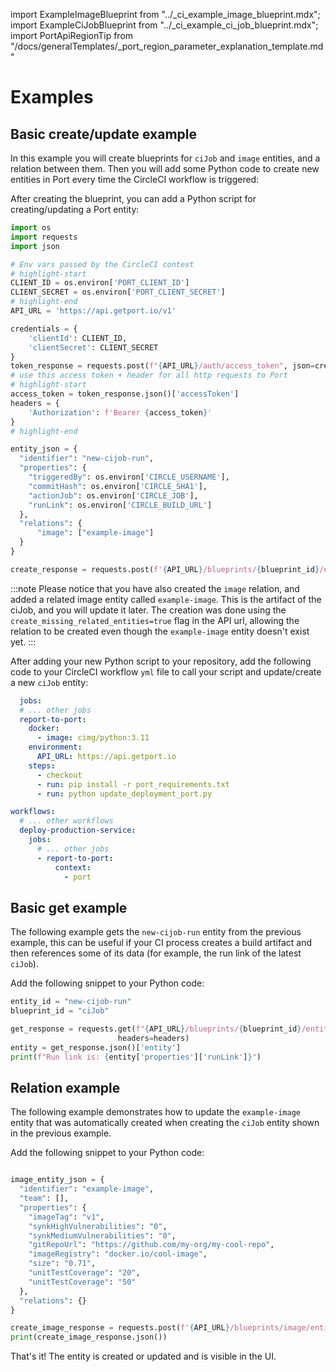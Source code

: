 import ExampleImageBlueprint from "../\_ci_example_image_blueprint.mdx";
import ExampleCiJobBlueprint from "../\_ci_example_ci_job_blueprint.mdx";
import PortApiRegionTip from "/docs/generalTemplates/_port_region_parameter_explanation_template.md"

# Examples

## Basic create/update example

In this example you will create blueprints for `ciJob` and `image` entities, and a relation between them. Then you will add some Python code to create new entities in Port every time the CircleCI workflow is triggered:

<ExampleImageBlueprint />

<ExampleCiJobBlueprint />

After creating the blueprint, you can add a Python script for creating/updating a Port entity:

```python showLineNumber
import os
import requests
import json

# Env vars passed by the CircleCI context
# highlight-start
CLIENT_ID = os.environ['PORT_CLIENT_ID']
CLIENT_SECRET = os.environ['PORT_CLIENT_SECRET']
# highlight-end
API_URL = 'https://api.getport.io/v1'

credentials = {
    'clientId': CLIENT_ID,
    'clientSecret': CLIENT_SECRET
}
token_response = requests.post(f"{API_URL}/auth/access_token", json=credentials)
# use this access token + header for all http requests to Port
# highlight-start
access_token = token_response.json()['accessToken']
headers = {
	'Authorization': f'Bearer {access_token}'
}
# highlight-end

entity_json = {
  "identifier": "new-cijob-run",
  "properties": {
    "triggeredBy": os.environ['CIRCLE_USERNAME'],
    "commitHash": os.environ['CIRCLE_SHA1'],
    "actionJob": os.environ['CIRCLE_JOB'],
    "runLink": os.environ['CIRCLE_BUILD_URL']
  },
  "relations": {
      "image": ["example-image"]
  }
}

create_response = requests.post(f'{API_URL}/blueprints/{blueprint_id}/entities?upsert=true&create_missing_related_entities=true', json=entity_json, headers=headers)
```

<PortApiRegionTip/>

:::note
Please notice that you have also created the `image` relation, and added a related image entity called `example-image`. This is the artifact of the ciJob, and you will update it later.
The creation was done using the `create_missing_related_entities=true` flag in the API url, allowing the relation to be created even though the `example-image` entity doesn't exist yet.
:::

After adding your new Python script to your repository, add the following code to your CircleCI workflow `yml` file to call your script and update/create a new `ciJob` entity:

```yaml showLineNumbers
  jobs:
  # ... other jobs
  report-to-port:
    docker:
      - image: cimg/python:3.11
    environment:
      API_URL: https://api.getport.io
    steps:
      - checkout
      - run: pip install -r port_requirements.txt
      - run: python update_deployment_port.py

workflows:
  # ... other workflows
  deploy-production-service:
    jobs:
      # ... other jobs
      - report-to-port:
          context:
            - port
```

## Basic get example

The following example gets the `new-cijob-run` entity from the previous example, this can be useful if your CI process creates a build artifact and then references some of its data (for example, the run link of the latest `ciJob`).

Add the following snippet to your Python code:

```python showLineNumbers
entity_id = "new-cijob-run"
blueprint_id = "ciJob"

get_response = requests.get(f"{API_URL}/blueprints/{blueprint_id}/entities/{entity_id}",
                        headers=headers)
entity = get_response.json()['entity']
print(f"Run link is: {entity['properties']['runLink']}")

```

## Relation example

The following example demonstrates how to update the `example-image` entity that was automatically created when creating the `ciJob` entity shown in the previous example.

Add the following snippet to your Python code:

```python showLineNumbers

image_entity_json = {
  "identifier": "example-image",
  "team": [],
  "properties": {
    "imageTag": "v1",
    "synkHighVulnerabilities": "0",
    "synkMediumVulnerabilities": "0",
    "gitRepoUrl": "https://github.com/my-org/my-cool-repo",
    "imageRegistry": "docker.io/cool-image",
    "size": "0.71",
    "unitTestCoverage": "20",
    "unitTestCoverage": "50"
  },
  "relations": {}
}

create_image_response = requests.post(f'{API_URL}/blueprints/image/entities?upsert=true', json=image_entity_json, headers=headers)
print(create_image_response.json())

```

That's it! The entity is created or updated and is visible in the UI.

